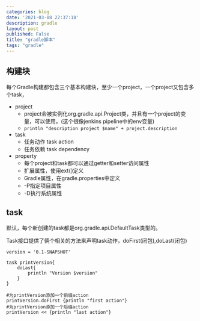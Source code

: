 ```yaml
---
categories: blog
date: '2021-03-08 22:37:18'
description: gradle
layout: post
published: False
title: "gradle脚本"
tags: "gradle"
---
```


## 构建块

每个Gradle构建都包含三个基本构建块，至少一个project，一个project又包含多个task，

- project
	- project会被实例化org.gradle.api.Project类，并且有一个project的变量，可以使用，(这个很像jenkins pipeline中的env变量)
	- `println "description project $name" + project.description`
- task
	- 任务动作 task action
	- 任务依赖 task dependency
- property
	- 每个project和task都可以通过getter和setter访问属性
	- 扩展属性，使用ext{}定义
	- Gradle属性，在gradle.properties中定义
	- -P指定项目属性
	- -D执行系统属性

## task

默认，每个新创建的task都是org.gradle.api.DefaultTask类型的。

Task接口提供了俩个相关的方法来声明task动作，doFirst(闭包),doLast(闭包)

```
version = '0.1-SNAPSHOT'

task printVersion{
	doLast{
		println "Version $version"
	}
}

#为printVersion添加一个前缀action
printVersion.doFirst {println "first action"}
#为printVersion添加一个后缀action
printVersion << {println "last action"}
```


